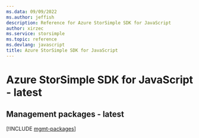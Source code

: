 ```yaml
---
ms.data: 09/09/2022
ms.author: jeffish
description: Reference for Azure StorSimple SDK for JavaScript
author: xirzec
ms.service: storsimple
ms.topic: reference
ms.devlang: javascript
title: Azure StorSimple SDK for JavaScript
---
```

# Azure StorSimple SDK for JavaScript - latest

## Management packages - latest
[!INCLUDE [mgmt-packages](storsimple-mgmt-index.md)]
